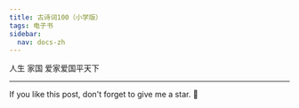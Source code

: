 ```yaml
---
title: 古诗词100（小学版）
tags: 电子书
sidebar:
  nav: docs-zh
---
```


人生
家国
爱家爱国平天下


<!--more-->

---

If you like this post, don't forget to give me a star. :star2:

